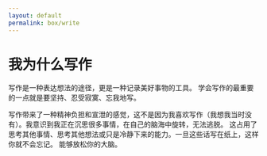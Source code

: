 ```yaml
---
layout: default
permalink: box/write
---
```

# 我为什么写作
写作是一种表达想法的途径，更是一种记录美好事物的工具。
学会写作的最重要的一点就是要坚持、忍受寂寞、忘我地写。

写作带来了一种精神负担和宣泄的感觉，这不是因为我喜欢写作（我想我当时没有）。我意识到我正在沉思很多事情，在自己的脑海中旋转，无法逃脱。
这占用了思考其他事情、思考其他想法或只是冷静下来的能力。一旦这些话写在纸上，这样你就不会忘记。
能够放松你的大脑。